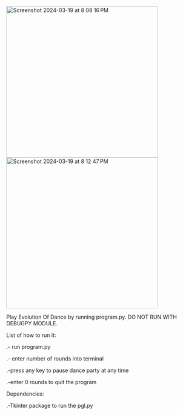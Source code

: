 <img width="399" alt="Screenshot 2024-03-19 at 8 08 16 PM" src="https://github.com/Willamette-University-SCIS/cs152-assignments-repo-ColeDeBois/assets/112717966/d572a87c-446c-4299-bd08-612f3f22c909">
<img width="399" alt="Screenshot 2024-03-19 at 8 12 47 PM" src="https://github.com/Willamette-University-SCIS/cs152-assignments-repo-ColeDeBois/assets/112717966/c6e38591-c518-471d-bd1f-3a4a3c431d34">

Play Evolution Of Dance by running program.py. DO NOT RUN WITH DEBUGPY MODULE. 

List of how to run it:

.- run program.py

.- enter number of rounds into terminal

.-press any key to pause dance party at any time

.-enter 0 rounds to quit the program 


Dependencies:

.-Tkinter package to run the pgl.py
